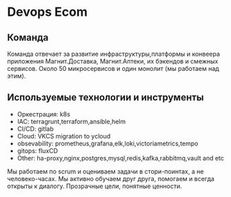 # Devops Ecom

## Команда

Команда отвечает за развитие инфраструктуры,платформы и конвеера приложения Магнит.Доставка, Магнит.Аптеки, их бэкендов и смежных сервисов. Около 50 микросервисов и один монолит (мы работаем над этим).

## Используемые технологии и инструменты

* Оркестрация: k8s
* IAC: terragrunt,terraform,ansible,helm
* CI/CD: gitlab
* Cloud: VKCS migration to ycloud
* obsevability: prometheus,grafana,elk,loki,victoriametrics,tempo
* gitops: fluxCD
* Other: ha-proxy,nginx,postgres,mysql,redis,kafka,rabbitmq,vault and etc

Мы работаем по scrum и оцениваем задачи в стори-поинтах, а не человеко-часах.
Мы активно обучаем друг друга, помогаем и всегда открыты к диалогу.
Прозрачные цели, понятные ценности.
